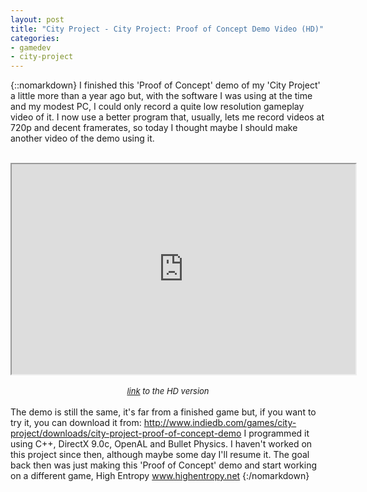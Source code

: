 ```yaml
---
layout: post
title: "City Project - City Project: Proof of Concept Demo Video (HD)"
categories:
- gamedev
- city-project
---
```


{::nomarkdown}
I finished this 'Proof of Concept' demo of my 'City Project' a little more than a year ago but, with the software I was using at the time and my modest PC, I could only record a quite low resolution gameplay video of it. I now use a better program that, usually, lets me record videos at 720p and decent framerates, so today I thought maybe I should make another video of the demo using it.  <br /><br /><div style="text-align: center;"><iframe height="336" src="http://www.youtube.com/embed/13oEmJQ9NSw" width="550"></iframe>&nbsp;</div><div style="text-align: center;"><span style="font-size: small;"><i><a href="http://www.youtube.com/watch?v=13oEmJQ9NSw&amp;hd=1">link</a> to the HD version</i></span></div> <br /> The demo is still the same, it's far from a finished game but, if you want to try it, you can download it from: <a href="http://www.indiedb.com/games/city-project/downloads/city-project-proof-of-concept-demo">http://www.indiedb.com/games/city-project/downloads/city-project-proof-of-concept-demo</a> I programmed it using C++, DirectX 9.0c, OpenAL and Bullet Physics.  I haven't worked on this project since then, although maybe some day I'll resume it. The goal back then was just making this 'Proof of Concept' demo and start working on a different game, High Entropy <a href="http://www.highentropy.net">www.highentropy.net</a>
{:/nomarkdown}